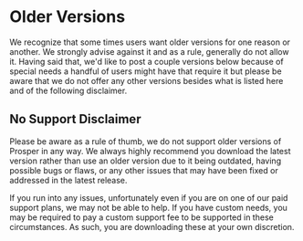 # Older Versions

We recognize that some times users want older versions for one reason or another. We strongly advise against it and as a rule, generally do not allow it. Having said that, we'd like to post a couple versions below because of special needs a handful of users might have that require it but please be aware that we do not offer any other versions besides what is listed here and of the following disclaimer.

## No Support Disclaimer

Please be aware as a rule of thumb, we do not support older versions of Prosper in any way. We always highly recommend you download the latest version rather than use an older version due to it being outdated, having possible bugs or flaws, or any other issues that may have been fixed or addressed in the latest release. 

If you run into any issues, unfortunately even if you are on one of our paid support plans, we may not be able to help. If you have custom needs, you may be required to pay a custom support fee to be supported in these circumstances. As such, you are downloading these at your own discretion.